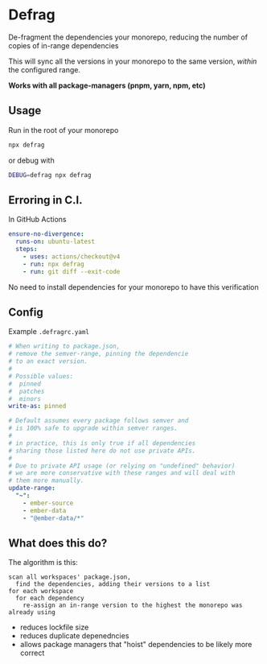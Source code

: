 # Defrag

De-fragment the dependencies your monorepo, reducing the number of copies of in-range dependencies 

This will sync all the versions in your monorepo to the same version, _within_ the configured range.

**Works with all package-managers (pnpm, yarn, npm, etc)**

## Usage

Run in the root of your monorepo

```bash
npx defrag
```

or debug with

```bash
DEBUG=defrag npx defrag
```

## Erroring in C.I.

In GitHub Actions 
```yaml
ensure-no-divergence:
  runs-on: ubuntu-latest
  steps:
    - uses: actions/checkout@v4
    - run: npx defrag
    - run: git diff --exit-code
```
No need to install dependencies for your monorepo to have this verification

## Config

Example `.defragrc.yaml`

```yaml
# When writing to package.json,
# remove the semver-range, pinning the dependencie
# to an exact version.
#
# Possible values:
#  pinned
#  patches
#  minors
write-as: pinned

# Default assumes every package follows semver and
# is 100% safe to upgrade within semver ranges.
#
# in practice, this is only true if all dependencies
# sharing those listed here do not use private APIs.
#
# Due to private API usage (or relying on "undefined" behavior)
# we are more conservative with these ranges and will deal with
# them more manually.
update-range:
  "~":
    - ember-source
    - ember-data
    - "@ember-data/*"
```

## What does this do?


The algorithm is this:
```
scan all workspaces' package.json,
  find the dependencies, adding their versions to a list
for each workspace
  for each dependency
    re-assign an in-range version to the highest the monorepo was already using
```
- reduces lockfile size
- reduces duplicate depenedncies
- allows package managers that "hoist" dependencies to be likely more correct
